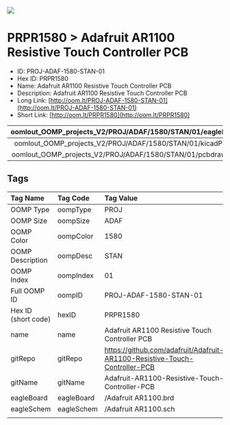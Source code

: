 


  
![][im]
# PRPR1580 > Adafruit AR1100 Resistive Touch Controller PCB

- ID: PROJ-ADAF-1580-STAN-01
- Hex ID: PRPR1580
- Name: Adafruit AR1100 Resistive Touch Controller PCB
- Description: Adafruit AR1100 Resistive Touch Controller PCB
- Long Link: [http://oom.lt/PROJ-ADAF-1580-STAN-01](http://oom.lt/PROJ-ADAF-1580-STAN-01)
- Short Link: [http://oom.lt/PRPR1580](http://oom.lt/PRPR1580)
  

|oomlout_OOMP_projects_V2/PROJ/ADAF/1580/STAN/01/eagleImage.png|oomlout_OOMP_projects_V2/PROJ/ADAF/1580/STAN/01/eagleSchemImage.png|oomlout_OOMP_projects_V2/PROJ/ADAF/1580/STAN/01/kicadPcb3dFront.png|oomlout_OOMP_projects_V2/PROJ/ADAF/1580/STAN/01/kicadPcb3dBack.png|
| :---: | :---: | :---: | :---: |
|oomlout_OOMP_projects_V2/PROJ/ADAF/1580/STAN/01/kicadPcb3d.png|oomlout_OOMP_projects_V2/PROJ/ADAF/1580/STAN/01/bomBack.png|oomlout_OOMP_projects_V2/PROJ/ADAF/1580/STAN/01/bomFront.png|oomlout_OOMP_projects_V2/PROJ/ADAF/1580/STAN/01/pcbdraw.svg|
|oomlout_OOMP_projects_V2/PROJ/ADAF/1580/STAN/01/pcbdrawBack.svg||||

## Tags
  

|Tag Name|Tag Code|Tag Value|
| :--- | :--- | :--- |
|OOMP Type|oompType|PROJ|
|OOMP Size|oompSize|ADAF|
|OOMP Color|oompColor|1580|
|OOMP Description|oompDesc|STAN|
|OOMP Index|oompIndex|01|
|Full OOMP ID|oompID|PROJ-ADAF-1580-STAN-01|
|Hex ID (short code)|hexID|PRPR1580|
|name|name|Adafruit AR1100 Resistive Touch Controller PCB|
|gitRepo|gitRepo|https://github.com/adafruit/Adafruit-AR1100-Resistive-Touch-Controller-PCB|
|gitName|gitName|Adafruit-AR1100-Resistive-Touch-Controller-PCB|
|eagleBoard|eagleBoard|/Adafruit AR1100.brd|
|eagleSchem|eagleSchem|/Adafruit AR1100.sch|
||||



[im]: PROJ/ADAF/1580/STAN/01/kicadPcb3d_450.png
